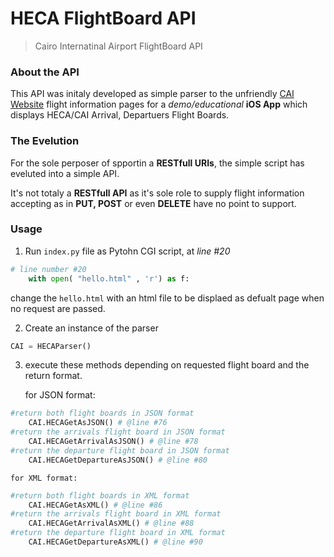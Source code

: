 # HECA FlightBoard API 
> Cairo Internatinal Airport FlightBoard API

### About the API
This API was initaly developed as simple parser to the
unfriendly [CAI Website](http://cairo-airport.com) flight information pages for a _demo/educational_ __iOS App__ which displays HECA/CAI Arrival, Departuers Flight Boards.

### The Evelution
For the sole perposer of spportin a __RESTfull URIs__, the simple script has eveluted into a simple API.

It's not totaly a __RESTfull API__ as it's sole role to supply flight information accepting as in __PUT, POST__ or even __DELETE__ have no point to support.

### Usage
1. Run `index.py` file as Pytohn CGI script, at _line #20_
```python
# line number #20
    with open( "hello.html" , 'r') as f: 
``` 
change the `hello.html` with an html file to be displaed as defualt page when no request are passed.

2. Create an instance of the parser 
```python
CAI = HECAParser()
```

3. execute these methods depending on requested flight board and the return format.

	for JSON format:
```python
#return both flight boards in JSON format 
    CAI.HECAGetAsJSON() # @line #76
#return the arrivals flight board in JSON format 
    CAI.HECAGetArrivalAsJSON() # @line #78
#return the departure flight board in JSON format 
    CAI.HECAGetDepartureAsJSON() # @line #80
```
	for XML format:
```python
#return both flight boards in XML format
    CAI.HECAGetAsXML() # @line #86
#return the arrivals flight board in XML format
    CAI.HECAGetArrivalAsXML() # @line #88
#return the departure flight board in XML format
    CAI.HECAGetDepartureAsXML() # @line #90
```


